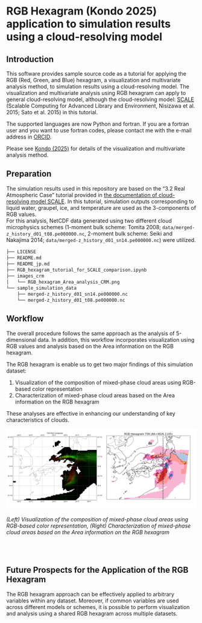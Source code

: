 # RGB Hexagram (Kondo 2025) application to simulation results using a cloud-resolving model
## Introduction
This software provides sample source code as a tutorial for applying the RGB (Red, Green, and Blue) hexagram, a visualization and multivariate analysis method, to simulation results using a cloud-resolving model.
The visualization and multivariate analysis using RGB hexagram can apply to general cloud-resolving model, although the cloud-resolving model: [SCALE](https://scale.riken.jp) (Scalable Computing for Advanced Library and Environment, Nisizawa et al. 2015; Sato et al. 2015) in this tutorial.

The supported languages are now Python and fortran.  If you are a fortran user and you want to use fortran codes, please contact me with the e-mail address in [ORCID](https://orcid.org/0000-0003-4434-7877).

Please see [Kondo (2025)](https://doi.org/10.2151/sola.2025-028) for details of the visualization and multivariate analysis method.


## Preparation
The simulation results used in this repository are based on the “3.2 Real Atmospheric Case” tutorial provided in [the documentation of cloud-resolving model SCALE](https://scale.riken.jp/archives/scale_users_guide_En.v5.5.4.pdf). In this tutorial, simulation outputs corresponding to liquid water, graupel, ice, and temperature are used as the 3-components of RGB values. </br>
For this analysis, NetCDF data generated using two different cloud microphysics schemes (1-moment bulk scheme: Tomita 2008; `data/merged-z_history_d01_t08.pe000000.nc`, 2-moment bulk scheme: Seiki and Nakajima 2014; `data/merged-z_history_d01_sn14.pe000000.nc`) were utilized.

```
├── LICENSE
├── README.md
├── README_jp.md
├── RGB_hexagram_tutorial_for_SCALE_comparison.ipynb
├── images_crm
│   └── RGB_hexagram_Area_analysis_CRM.png
└── sample_simulation_data
    ├── merged-z_history_d01_sn14.pe000000.nc
    └── merged-z_history_d01_t08.pe000000.nc
```

## Workflow
The overall procedure follows the same approach as the analysis of 5-dimensional data. In addition, this workflow incorporates visualization using RGB values and analysis based on the Area information on the RGB hexagram.

The RGB hexagram is enable us to get two major findings of this simulation dataset:
1. Visualization of the composition of mixed-phase cloud areas using RGB-based color representation
2. Characterization of mixed-phase cloud areas based on the Area information on the RGB hexagram

These analyses are effective in enhancing our understanding of key characteristics of clouds.

<img src="images_crm/RGB_hexagram_Area_analysis_CRM.png" alt="RGB Hexagram with k=2" width="800">

###### (Left) Visualization of the composition of mixed-phase cloud areas using RGB-based color representation, (Right) Characterization of mixed-phase cloud areas based on the Area information on the RGB hexagram

</br>


## Future Prospects for the Application of the RGB Hexagram
The RGB hexagram approach can be effectively applied to arbitrary variables within any dataset. Moreover, if common variables are used across different models or schemes, it is possible to perform visualization and analysis using a shared RGB hexagram across multiple datasets.

